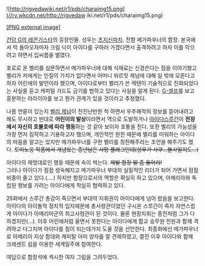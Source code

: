 ![http://rigvedawiki.net/r1/pds/charaimg15.png](//rv.wkcdn.net/http://rigvedaw
iki.net/r1/pds/charaimg15.png)

[[PNG external image]](http://rigvedawiki.net/r1/pds/charaimg15.png)

[건담 G의 레콘기스타](%EA%B1%B4%EB%8B%B4%20G%EC%9D%98%20%EB%A0%88%EC%BD%98%EA%B8%B0%EC%8A%A4%ED%83%80.md)의 등장인물. 성우는 [츠지신파치](%EC%B8%A0%EC%A7%80%20%EC%8B%A0%ED%8C%8C%EC%B9%98.md). 전함 메가파우너의 함장.
본국에서 막 돌아오자마자 크림 닉이 아이다를 구하러 가겠다면서 출격하려고 하자 이를 막으려고 하면서 입씨름을 벌였다.

포로로 온 벨리를 심문하면서 메가파우너에 대해 식재료는 신경쓴다는 점을 이야기했고 벨리가 저에게는 인질의 가치가 없다면서 어머니 위르밋
제남에 대해 일 밖에 모른다고 하자 어린애의 발언이라 했으며, 아이다로부터 벨리가 쓴 렉텐이 기술적으로 진화되었다는 사실을 듣고 캐피털
가드도 금기를 범하고 있다는 사실을 알게 된다.
[G-셀프](%EA%B1%B4%EB%8B%B4%20G%20%EC%85%80%ED%94%84.md)를 보고 흥분하는 라라이아를 보고 뭔가
관계가 있을 것이라고 추정했다.  

나름 연륜이 있는지 [벨리 제남](%EB%B2%A8%EB%A6%AC%20%EC%A0%9C%EB%82%A8.md)이 천진난만한 척 하면서
우주해적의 정보를 뜯어내려고 해도 무시하고 반대로 **어린이의 발상**이라면서 역으로 도발하거나 [아이다스루간](%EC%95%84%EC%9D%B4%EB%8B%A4%20%EC%8A%A4%EB%A3%A8%EA%B0%84.md)이 **전장에서
자신의 호불호에 따라 행동**하는 것 같아 보이자 호통을 친다. 또한 벨리의 가능성을 가장 먼저 짐작하고 기용하고자 했으며, 개인적인 원한
때문에 벨리를 미워하는 아이다의 마음을 알고는 있지만 메가파우너를 구한 벨리를 칭찬해주라는 조언을 해주기도 했다. <del>토미노옹 작품에서
개념있는 중년남은 사망 플래그인데(성우가 사쿠...불사일지도...)</del>

아이다의 제멋대로인 행동 때문에 속이 썩는다. <del>제발 함장 말 좀 들어라!</del>  
그러나 아이다가 점점 성숙해지고 메가파우너 부대의 실질적인 리더가 되어 가면서 점점 비중이 줄고 있다.(....) 하지만 함장으로서의 역할은
확실히 하고 있으며, 아메리아와 독립된 행보를 가려는 아이다에게 착실히 협력하고 있다.

25화에서 스루간 총감이 죽으면서 부대의 지휘권이 아이다에게 넘어 왔음을 보고한다. 아이다의 아이돌적 정치적 입지때문에 총사령관이었던 구시온
스루간이 죽자 자연스럽게 아이다가 아메리아군의 최고사령관이 된 것이다. 물론 현장지휘는 종전처럼 그가 다하겠지만(...). 이후 어린애처럼
울면서 못한다는 아이다에게 함교 승무원 전원과 함께 격려하고 다그치며 아이다를 힘이 되는데가지 도울 것을 선언한다. 최종화에선 메가파우너로
아메리아 지상 함대와 캐피탈 아미 양자를 잘 견제하였고, 결전 이후 아이다와 함께 크레센트 쉽을 이용한 세계일주에 참여한다.

여담으로 함장석에 섹시한 여자 그림을 그려두었다.

